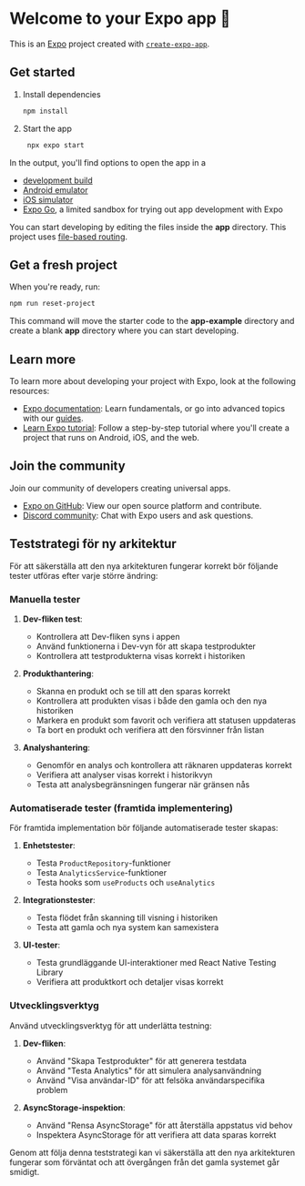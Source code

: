 # Welcome to your Expo app 👋

This is an [Expo](https://expo.dev) project created with [`create-expo-app`](https://www.npmjs.com/package/create-expo-app).

## Get started

1. Install dependencies

   ```bash
   npm install
   ```

2. Start the app

   ```bash
    npx expo start
   ```

In the output, you'll find options to open the app in a

- [development build](https://docs.expo.dev/develop/development-builds/introduction/)
- [Android emulator](https://docs.expo.dev/workflow/android-studio-emulator/)
- [iOS simulator](https://docs.expo.dev/workflow/ios-simulator/)
- [Expo Go](https://expo.dev/go), a limited sandbox for trying out app development with Expo

You can start developing by editing the files inside the **app** directory. This project uses [file-based routing](https://docs.expo.dev/router/introduction).

## Get a fresh project

When you're ready, run:

```bash
npm run reset-project
```

This command will move the starter code to the **app-example** directory and create a blank **app** directory where you can start developing.

## Learn more

To learn more about developing your project with Expo, look at the following resources:

- [Expo documentation](https://docs.expo.dev/): Learn fundamentals, or go into advanced topics with our [guides](https://docs.expo.dev/guides).
- [Learn Expo tutorial](https://docs.expo.dev/tutorial/introduction/): Follow a step-by-step tutorial where you'll create a project that runs on Android, iOS, and the web.

## Join the community

Join our community of developers creating universal apps.

- [Expo on GitHub](https://github.com/expo/expo): View our open source platform and contribute.
- [Discord community](https://chat.expo.dev): Chat with Expo users and ask questions.

## Teststrategi för ny arkitektur

För att säkerställa att den nya arkitekturen fungerar korrekt bör följande tester utföras efter varje större ändring:

### Manuella tester

1. **Dev-fliken test**:
   - Kontrollera att Dev-fliken syns i appen
   - Använd funktionerna i Dev-vyn för att skapa testprodukter
   - Kontrollera att testprodukterna visas korrekt i historiken

2. **Produkthantering**:
   - Skanna en produkt och se till att den sparas korrekt
   - Kontrollera att produkten visas i både den gamla och den nya historiken
   - Markera en produkt som favorit och verifiera att statusen uppdateras
   - Ta bort en produkt och verifiera att den försvinner från listan

3. **Analyshantering**:
   - Genomför en analys och kontrollera att räknaren uppdateras korrekt
   - Verifiera att analyser visas korrekt i historikvyn
   - Testa att analysbegränsningen fungerar när gränsen nås

### Automatiserade tester (framtida implementering)

För framtida implementation bör följande automatiserade tester skapas:

1. **Enhetstester**:
   - Testa `ProductRepository`-funktioner
   - Testa `AnalyticsService`-funktioner
   - Testa hooks som `useProducts` och `useAnalytics`

2. **Integrationstester**:
   - Testa flödet från skanning till visning i historiken
   - Testa att gamla och nya system kan samexistera

3. **UI-tester**:
   - Testa grundläggande UI-interaktioner med React Native Testing Library
   - Verifiera att produktkort och detaljer visas korrekt

### Utvecklingsverktyg

Använd utvecklingsverktyg för att underlätta testning:

1. **Dev-fliken**:
   - Använd "Skapa Testprodukter" för att generera testdata
   - Använd "Testa Analytics" för att simulera analysanvändning
   - Använd "Visa användar-ID" för att felsöka användarspecifika problem

2. **AsyncStorage-inspektion**:
   - Använd "Rensa AsyncStorage" för att återställa appstatus vid behov
   - Inspektera AsyncStorage för att verifiera att data sparas korrekt

Genom att följa denna teststrategi kan vi säkerställa att den nya arkitekturen fungerar som förväntat och att övergången från det gamla systemet går smidigt.
